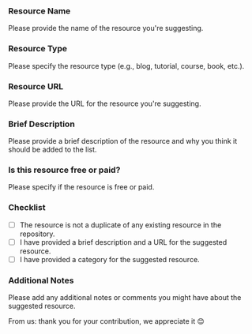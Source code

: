 ### Resource Name

Please provide the name of the resource you're suggesting.

### Resource Type

Please specify the resource type (e.g., blog, tutorial, course, book, etc.).

### Resource URL

Please provide the URL for the resource you're suggesting.

### Brief Description

Please provide a brief description of the resource and why you think it should be added to the list.

### Is this resource free or paid?

Please specify if the resource is free or paid.

### Checklist

- [ ] The resource is not a duplicate of any existing resource in the repository.
- [ ] I have provided a brief description and a URL for the suggested resource.
- [ ] I have provided a category for the suggested resource.

### Additional Notes

Please add any additional notes or comments you might have about the suggested resource.



From us: thank you for your contribution, we appreciate it 😊
